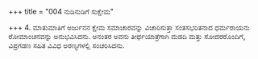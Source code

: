 +++
title = "004 ನುಡಿನುಡಿಗೆ ಸುಕ್ಷೇಮ"

+++
4. ಮಾತುಮಾತಿಗೆ ಅರ್ಜುನನ ಕ್ಷೇಮ ಸಮಾಚಾರವನ್ನು ವಿಚಾರಿಸುತ್ತಾ ಸಂತಸಭರಿತನಾದ ಧರ್ಮರಾಯನು ರೋಮಾಂಚನವನ್ನು ಅನುಭವಿಸಿದನು. ಅನಂತರ ಅವನು ತೀರ್ಥಯಾತ್ರೆಗಾಗಿ ಮಡದಿ ಮತ್ತು ಸೋದರರೊಂದಿಗೆ, ವಿಪ್ರಗಡಣ ಸಹಿತ ವಿವಿಧ ಅರಣ್ಯಗಳಲ್ಲಿ ಸಂಚರಿಸಿದನು.